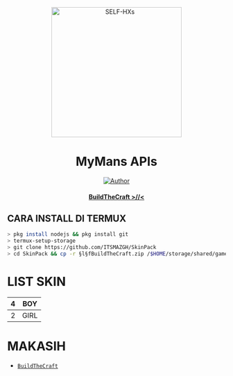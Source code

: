 <div align="center">
<img src="https://i.ibb.co/zh4DWw9/icon.jpg" alt="SELF-HXs" width="300" />

# MyMans APIs

>
>
>
</div>
<p align="center">
  <a href="https://github.com/ITSMAZGH"><img title="Author" src="https://img.shields.io/badge/Author-ITSMAZGH-red.svg?style=for-the-badge&logo=github" /></a>
  <h4 align="center">
  <a href="https://wa.me/6288224859350">BuildTheCraft >//< </a>
</h4>
</p>

## CARA INSTALL DI TERMUX
```bash
> pkg install nodejs && pkg install git
> termux-setup-storage
> git clone https://github.com/ITSMAZGH/SkinPack
> cd SkinPack && cp -r §l§fBuildTheCraft.zip /$HOME/storage/shared/games/com.mojang/skin_packs
```

# LIST SKIN

| 4 | BOY |
| ------------- | ------------- |
| 2 | GIRL |

  # MAKASIH
* [`BuildTheCraft`](https://youtube.com/c/BuildTheCraft)
